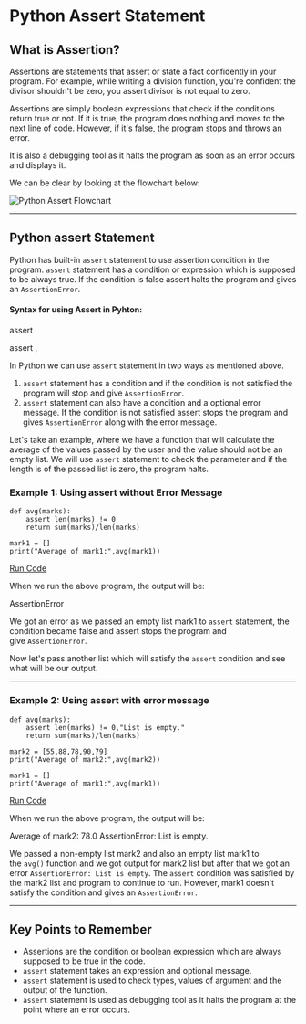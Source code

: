 # Python Assert Statement

## What is Assertion?

Assertions are statements that assert or state a fact confidently in your program. For example, while writing a division function, you're confident the divisor shouldn't be zero, you assert divisor is not equal to zero.

Assertions are simply boolean expressions that check if the conditions return true or not. If it is true, the program does nothing and moves to the next line of code. However, if it's false, the program stops and throws an error.

It is also a debugging tool as it halts the program as soon as an error occurs and displays it.

We can be clear by looking at the flowchart below:

![Python Assert Flowchart](https://cdn.programiz.com/sites/tutorial2program/files/Python%20Assert%20Statement.jpg)

---

## Python assert Statement

Python has built-in `assert` statement to use assertion condition in the program. `assert` statement has a condition or expression which is supposed to be always true. If the condition is false assert halts the program and gives an `AssertionError`.

#### Syntax for using Assert in Pyhton:

assert <condition>

assert <condition>,<error message>

In Python we can use `assert` statement in two ways as mentioned above.

1. `assert` statement has a condition and if the condition is not satisfied the program will stop and give `AssertionError`.
2. `assert` statement can also have a condition and a optional error message. If the condition is not satisfied assert stops the program and gives `AssertionError` along with the error message.

Let's take an example, where we have a function that will calculate the average of the values passed by the user and the value should not be an empty list. We will use `assert` statement to check the parameter and if the length is of the passed list is zero, the program halts.

### Example 1: Using assert without Error Message

```
def avg(marks):
    assert len(marks) != 0
    return sum(marks)/len(marks)

mark1 = []
print("Average of mark1:",avg(mark1))
```

[Run Code](https://www.programiz.com/python-programming/online-compiler)

When we run the above program, the output will be:

AssertionError

We got an error as we passed an empty list mark1 to `assert` statement, the condition became false and assert stops the program and give `AssertionError`.

Now let's pass another list which will satisfy the `assert` condition and see what will be our output.

---

### Example 2: Using assert with error message

```
def avg(marks):
    assert len(marks) != 0,"List is empty."
    return sum(marks)/len(marks)

mark2 = [55,88,78,90,79]
print("Average of mark2:",avg(mark2))

mark1 = []
print("Average of mark1:",avg(mark1))
```

[Run Code](https://www.programiz.com/python-programming/online-compiler)

When we run the above program, the output will be:

Average of mark2: 78.0
AssertionError: List is empty.

We passed a non-empty list mark2 and also an empty list mark1 to the `avg()` function and we got output for mark2 list but after that we got an error `AssertionError: List is empty`. The `assert` condition was satisfied by the mark2 list and program to continue to run. However, mark1 doesn't satisfy the condition and gives an `AssertionError`.

---

## Key Points to Remember

- Assertions are the condition or boolean expression which are always supposed to be true in the code.
- `assert` statement takes an expression and optional message.
- `assert` statement is used to check types, values of argument and the output of the function.
- `assert` statement is used as debugging tool as it halts the program at the point where an error occurs.